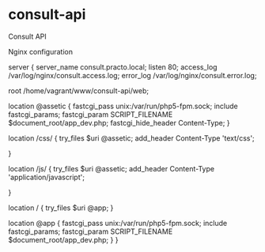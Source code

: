 consult-api
===========

Consult API

Nginx configuration

server {
  server_name consult.practo.local;
  listen 80;
  access_log /var/log/nginx/consult.access.log;
  error_log  /var/log/nginx/consult.error.log;


  root /home/vagrant/www/consult-api/web;

  location @assetic {
    fastcgi_pass unix:/var/run/php5-fpm.sock;
    include fastcgi_params;
    fastcgi_param SCRIPT_FILENAME $document_root/app_dev.php;
    fastcgi_hide_header Content-Type;
  }

  location /css/ {
    try_files $uri @assetic;
    add_header Content-Type 'text/css';

  }

  location /js/ {
    try_files $uri @assetic;
    add_header Content-Type 'application/javascript';

  }

  location / {
    try_files $uri @app;
  }

  location @app {
    fastcgi_pass unix:/var/run/php5-fpm.sock;
    include fastcgi_params;
    fastcgi_param SCRIPT_FILENAME $document_root/app_dev.php;
  }
}
